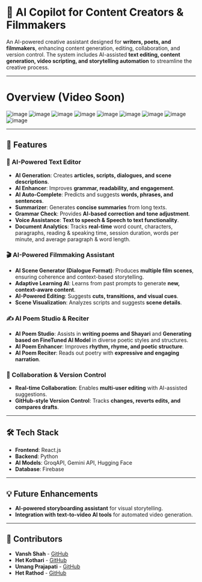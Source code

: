 # 🚀 AI Copilot for Content Creators & Filmmakers

An AI-powered creative assistant designed for **writers, poets, and filmmakers**, enhancing content generation, editing, collaboration, and version control. The system includes AI-assisted **text editing, content generation, video scripting, and storytelling automation** to streamline the creative process.

---
# Overview (Video Soon)
![image](https://github.com/user-attachments/assets/235d9188-fbcd-463e-bef2-eae6f196867b)
![image](https://github.com/user-attachments/assets/b7bfda9e-8dcb-467c-94ce-e35d05adbb31)
![image](https://github.com/user-attachments/assets/11c9db7a-ef77-4f2f-b989-136da84c4d5a)
![image](https://github.com/user-attachments/assets/07bfc787-5d52-4253-9d16-5ca3f569f698)
![image](https://github.com/user-attachments/assets/d50db848-4d92-4203-a7f9-b22bbe9f57c9)
![image](https://github.com/user-attachments/assets/f11c3ed1-fa8a-4a80-9f1c-c43e24db420c)
![image](https://github.com/user-attachments/assets/3292b0a1-8c5b-4767-9978-7ef5736f99a2)
![image](https://github.com/user-attachments/assets/40f1645e-7dab-4a58-b65b-3c8abb9f41c5)
![image](https://github.com/user-attachments/assets/50f098c1-debc-4086-85c2-f1979af22230)




---
## 🌟 Features

### 📝 AI-Powered Text Editor
- **AI Generation**: Creates **articles, scripts, dialogues, and scene descriptions**.
- **AI Enhancer**: Improves **grammar, readability, and engagement**.
- **AI Auto-Complete**: Predicts and suggests **words, phrases, and sentences**.
- **Summarizer**: Generates **concise summaries** from long texts.
- **Grammar Check**: Provides **AI-based correction and tone adjustment**.
- **Voice Assistance**: **Text to speech & Speech to text functionality**.
- **Document Analytics**: Tracks **real-time** word count, characters, paragraphs, reading & speaking time, session duration, words per minute, and average paragraph & word length.
### 🎬 AI-Powered Filmmaking Assistant
- **AI Scene Generator (Dialogue Format)**: Produces **multiple film scenes**, ensuring coherence and context-based storytelling.
- **Adaptive Learning AI**: Learns from past prompts to generate **new, context-aware content**.
- **AI-Powered Editing**: Suggests **cuts, transitions, and visual cues**.
- **Scene Visualization**: Analyzes scripts and suggests **scene details**.

### ✍️ AI Poem Studio & Reciter
- **AI Poem Studio**: Assists in **writing poems and Shayari** and **Generating based on FineTuned AI Model** in diverse poetic styles and structures.
- **AI Poem Enhancer**: Improves **rhythm, rhyme, and poetic structure**.
- **AI Poem Reciter**: Reads out poetry with **expressive and engaging narration**.

### 🤝 Collaboration & Version Control
- **Real-time Collaboration**: Enables **multi-user editing** with AI-assisted suggestions.
- **GitHub-style Version Control**: Tracks **changes, reverts edits, and compares drafts**.

---

## 🛠️ Tech Stack
- **Frontend**: React.js
- **Backend**: Python
- **AI Models**: GroqAPI, Gemini API, Hugging Face
- **Database**: Firebase

---

## 💡 Future Enhancements
- **AI-powered storyboarding assistant** for visual storytelling.
- **Integration with text-to-video AI tools** for automated video generation.

---

## 💼 Contributors  
- **Vansh Shah** - [GitHub](https://github.com/vanshshah55)  
- **Het Kothari** - [GitHub](https://github.com/hetkothari09)  
- **Umang Prajapati** - [GitHub](https://github.com/Umang0310)  
- **Het Rathod** - [GitHub](https://github.com/HetRathod26)

